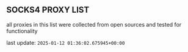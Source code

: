 ## SOCKS4 PROXY LIST

all proxies in this list were collected from open sources and tested for functionality

last update: `2025-01-12 01:36:02.675945+00:00`